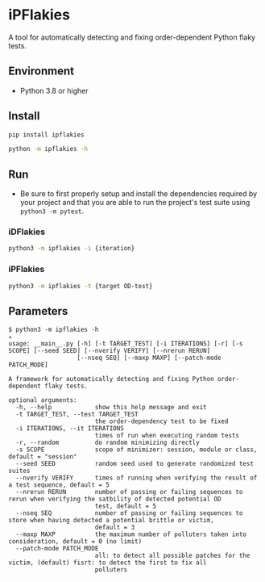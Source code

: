 # iPFlakies
A tool for automatically detecting and fixing order-dependent Python flaky tests.

## Environment
 - Python 3.8 or higher

## Install
```bash
pip install ipflakies

python -m ipflakies -h
```

## Run
 - Be sure to first properly setup and install the dependencies required by your project and that you are able to run the project's test suite using `python3 -m pytest`.

### iDFlakies
```bash
python3 -m ipflakies -i {iteration}
```

### iPFlakies
```bash
python3 -m ipflakies -t {target OD-test}
```

## Parameters
```
$ python3 -m ipflakies -h                                                                  ✭
usage: __main__.py [-h] [-t TARGET_TEST] [-i ITERATIONS] [-r] [-s SCOPE] [--seed SEED] [--nverify VERIFY] [--nrerun RERUN]
                   [--nseq SEQ] [--maxp MAXP] [--patch-mode PATCH_MODE]

A framework for automatically detecting and fixing Python order-dependent flaky tests.

optional arguments:
  -h, --help            show this help message and exit
  -t TARGET_TEST, --test TARGET_TEST
                        the order-dependency test to be fixed
  -i ITERATIONS, --it ITERATIONS
                        times of run when executing random tests
  -r, --random          do random minimizing directly
  -s SCOPE              scope of minimizer: session, module or class, default = "session"
  --seed SEED           random seed used to generate randomized test suites
  --nverify VERIFY      times of running when verifying the result of a test sequence, default = 5
  --nrerun RERUN        number of passing or failing sequences to rerun when verifying the satbility of detected potential OD
                        test, default = 5
  --nseq SEQ            number of passing or failing sequences to store when having detected a potential brittle or victim,
                        default = 3
  --maxp MAXP           the maximum number of polluters taken into consideration, default = 0 (no limit)
  --patch-mode PATCH_MODE
                        all: to detect all possible patches for the victim, (default) fisrt: to detect the first to fix all
                        polluters
```
